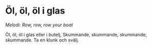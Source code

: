 # Öl, öl, öl i glas
*Melodi: Row, row, row your boat*

Öl, öl, öl i glas eller i butelj,
Skummande, skummande, skummande, skummande.
Ta en klunk och svälj.